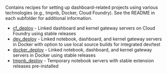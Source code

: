 Contains recipes for setting up dashboard-related projects using various technologies (e.g., tmpnb, Docker, Cloud Foundry). See the README in each subfolder for additional information.

* [cf_deploy](cf_deploy/) - Linked dashboard and kernel gateway servers on Cloud Foundry using stable releases
* [dev_deploy](dev_deploy/) - Linked notebook, dashboard, and kernel gateway servers in Docker with option to use local source builds for integrated dev/test
* [docker_deploy](docker_deploy/) - Linked notebook, dashboard, and kernel gateway servers in Docker using stable releases
* [tmpnb_deploy](tmpnb_deploy/) - Temporary notebook servers with stable extension releases pre-installed
